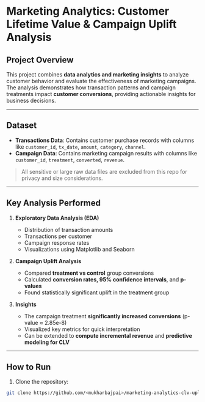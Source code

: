 # Marketing Analytics: Customer Lifetime Value & Campaign Uplift Analysis

## Project Overview
This project combines **data analytics and marketing insights** to analyze customer behavior and evaluate the effectiveness of marketing campaigns. The analysis demonstrates how transaction patterns and campaign treatments impact **customer conversions**, providing actionable insights for business decisions.

---

## Dataset
- **Transactions Data**: Contains customer purchase records with columns like `customer_id`, `tx_date`, `amount`, `category`, `channel`.  
- **Campaign Data**: Contains marketing campaign results with columns like `customer_id`, `treatment`, `converted`, `revenue`.  

> All sensitive or large raw data files are excluded from this repo for privacy and size considerations.

---

## Key Analysis Performed
1. **Exploratory Data Analysis (EDA)**
   - Distribution of transaction amounts
   - Transactions per customer
   - Campaign response rates
   - Visualizations using Matplotlib and Seaborn

2. **Campaign Uplift Analysis**
   - Compared **treatment vs control** group conversions
   - Calculated **conversion rates, 95% confidence intervals**, and **p-values**
   - Found statistically significant uplift in the treatment group

3. **Insights**
   - The campaign treatment **significantly increased conversions** (p-value ≈ 2.85e-8)
   - Visualized key metrics for quick interpretation
   - Can be extended to **compute incremental revenue** and **predictive modeling for CLV**

---

## How to Run
1. Clone the repository:

```bash
git clone https://github.com/<mukharbajpai>/marketing-analytics-clv-uplift.git
